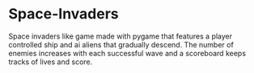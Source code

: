 # Space-Invaders
Space invaders like game made with pygame that features a player controlled ship and ai aliens that gradually descend. The number of enemies increases with each successful wave and a scoreboard keeps tracks of lives and score.

